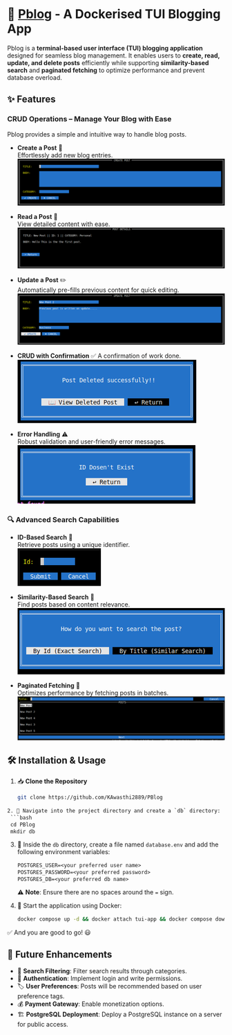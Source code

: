 # 🚀 [Pblog](https://github.com/KAwasthi2889/PBlog) - A Dockerised TUI Blogging App  

Pblog is a **terminal-based user interface (TUI) blogging application** designed for seamless blog management. It enables users to **create, read, update, and delete posts** efficiently while supporting **similarity-based search** and **paginated fetching** to optimize performance and prevent database overload.  

## ✨ Features  

### **CRUD Operations** – Manage Your Blog with Ease  
Pblog provides a simple and intuitive way to handle blog posts.  

- **Create a Post** 📝  
  Effortlessly add new blog entries.  
  ![Post Creation Screenshot](https://raw.githubusercontent.com/KAwasthi2889/PBlog/main/images/Post-Creation.png)  

- **Read a Post** 📖  
  View detailed content with ease.  
  ![Post Content Screenshot](https://raw.githubusercontent.com/KAwasthi2889/PBlog/main/images/Post-Content.png)  

- **Update a Post** ✏️  
  Automatically pre-fills previous content for quick editing.  
  ![Post Update Screenshot](https://raw.githubusercontent.com/KAwasthi2889/PBlog/main/images/Post-Update.png)  

- **CRUD with Confirmation** ✅
  A confirmation of work done.  
  ![Confirmation Screenshot](https://raw.githubusercontent.com/KAwasthi2889/PBlog/main/images/Confirmation.png)  

- **Error Handling** ⚠️  
  Robust validation and user-friendly error messages.  
  ![Error Handling Screenshot](https://raw.githubusercontent.com/KAwasthi2889/PBlog/main/images/Error-Handeling.png)  

### 🔍 **Advanced Search Capabilities**  
- **ID-Based Search** 🔢  
  Retrieve posts using a unique identifier.  
  ![ID Search Screenshot](https://raw.githubusercontent.com/KAwasthi2889/PBlog/main/images/Id-Search.png)  

- **Similarity-Based Search** 🧐  
  Find posts based on content relevance.  
  ![Choice Screenshot](https://raw.githubusercontent.com/KAwasthi2889/PBlog/main/images/Choice.png)  

- **Paginated Fetching** 📌  
  Optimizes performance by fetching posts in batches.  
  ![Title Search Screenshot](https://raw.githubusercontent.com/KAwasthi2889/PBlog/main/images/Title-Search.png)  

## 🛠️ Installation & Usage  

1. 📥 **Clone the Repository**  
   ```bash
   git clone https://github.com/KAwasthi2889/PBlog
  ```
2. 📂 Navigate into the project directory and create a `db` directory:
   ```bash
   cd PBlog
   mkdir db
   ```
3. 📝 Inside the `db` directory, create a file named `database.env` and add the following environment variables:
   ```
   POSTGRES_USER=<your preferred user name>
   POSTGRES_PASSWORD=<your preferred password>
   POSTGRES_DB=<your preferred db name>
   ```
   ⚠️ **Note**: Ensure there are no spaces around the `=` sign.

4. 🚀 Start the application using Docker:
   ```bash
   docker compose up -d && docker attach tui-app && docker compose down
   ```

✅ And you are good to go! 😃

## 📢  Future Enhancements
- 🎯 **Search Filtering**: Filter search results through categories.
- 🔐 **Authentication**: Implement login and write permissions.
- 🏷️ **User Preferences**: Posts will be recommended based on user preference tags.
- 💰 **Payment Gateway**: Enable monetization options.
- 🏗️ **PostgreSQL Deployment**: Deploy a PostgreSQL instance on a server for public access.
